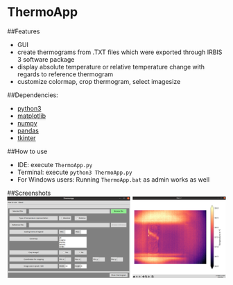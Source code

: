 # ThermoApp

##Features
* GUI
* create thermograms from .TXT files which were exported through IRBIS 3 software package
* display absolute temperature or relative temperature change with regards to reference thermogram
* customize colormap, crop thermogram, select imagesize 

##Dependencies: 
* [python3](http://python.org)
* [matplotlib](http://matplotlib.org)
* [numpy](https://numpy.org/)
* [pandas](https://pandas.pydata.org/)
* [tkinter](https://docs.python.org/3/library/tkinter.html)

##How to use
* IDE: 
execute ```ThermoApp.py```
* Terminal:
execute ```python3 ThermoApp.py```
* For Windows users: Running ```ThermoApp.bat``` as admin works as well

##Screenshots
![Graph](doc/screenshots.png)
